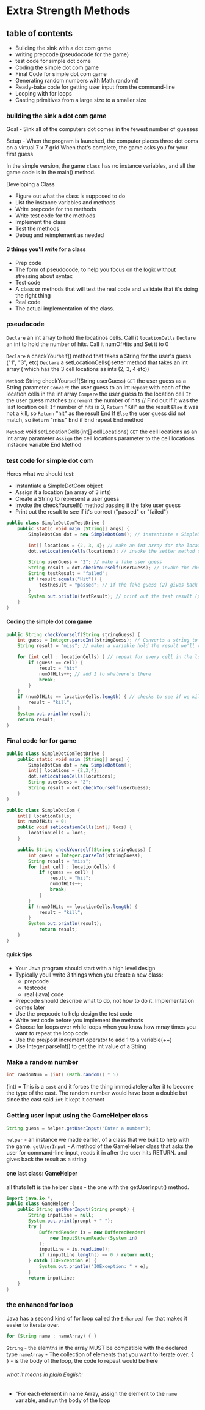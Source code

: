 # Extra Strength Methods

## table of contents
- Building the sink with a dot com game
- writing prepcode (pseudocode for the game)
- test code for simple dot come
- Coding the simple dot com game 
- Final Code for simple dot com game
- Generating random numbers with Math.random()
- Ready-bake code for getting user input from the command-line
- Looping with for loops
- Casting primitives from a large size to a smaller size

### building the sink a dot com game

Goal - Sink all of the computers dot comes in the fewest number of guesses

Setup - When the program is launched, the computer places three dot coms on a virtual 7 x 7 grid
When that's complete, the game asks you for your first guess

In the simple version, the game `class` has no instance variables, and all the game code is in the main() method.

Developing a Class 
- Figure out what the class is supposed to do 
- List the instance variables and methods
- Write prepcode for the methods
- Write test code for the methods
- Implement the class
- Test the methods
- Debug and reimplement as needed

#### 3 things you'll write for a class
- Prep code
 - The form of pseudocode, to help you focus on the logix without stressing about syntax
- Test code
 - A class or methods that will test the real code and validate that it's doing the right thing
- Real code
 - The actual implementation of the class. 


### pseudocode
`Declare` an int array to hold the locatinos cells. Call it `locationCells`
`Declare` an int to hold the number of hits. Call it numOfHits and Set it to 0

`Declare` a checkYourself() method that takes a String for the user's guess ("1", "3", etc)
`Declare` a setLocationCells()setter method that takes an int array ( which has the 3 cell locations as ints (2, 3, 4 etc))

`Method`: String checkYourself(String userGuess)
    `GET` the user guess as a String parameter
    `Convert` the user guess to an int
    `Repeat` with each of the location cells in the int array
        `Compare` the user guess to the location cell
        `If` the user guess matches
            `Increment` the number of hits
                // Find out if it was the last location cell:
            `If` number of hits is 3, `Return` "Kill" as the result
            `Else` it was not a kill, so `Return` "hit" as the result
            End If
        `Else` the user guess did not match, so `Return` "miss"
        End if
    End repeat
End method

`Method`: void setLocationCells(int[] cellLocations)
    `GET` the cell locations as an int array parameter
    `Assign` the cell locations parameter to the cell locations instacne variable 
End Method


### test code for simple dot com
Heres what we should test:
 - Instantiate a SimpleDotCom object
 - Assign it a location (an array of 3 ints)
 - Create a String to represent a user guess
 - Invoke the checkYourself() method passing it the fake user guess
 - Print out the result to see if it's correct ("passed" or "failed")


``` java
public class SimpleDotComTestDrive {
    public static void main (String[] args) {
        SimpleDotCom dot = new SimpleDotCom(); // instantiate a SimpleDotCom object

        int[] locations = {2, 3, 4}; // make an int array for the location of the dot com (3 consecutive ints out of a possible 7)
        dot.setLocationsCells(locations); // invoke the setter method on the dot com

        String userGuess = "2"; // make a fake user guess
        String result = dot.checkYourself(userGuess); // invoke the checkYourself() method on the dot com object, and pass it the fake guess
        String testResult = "failed";
        if (result.equals("Hit")) {
            testResult = "passed"; // if the fake guess (2) gives back a "hit", it's working
        }
        System.out.println(testResult); // print out the test result (passed or fail)
    }
}
```
#### Coding the simple dot com game

``` java
public String checkYourself(String stringGuess) {
    int guess = Integer.parseInt(stringGuess); // Converts a string to int
    String result = "miss"; // makes a variable hold the result we'll return, we are gonna assume its a miss

    for (int cell : locationCells) { // repeat for every cell in the locationCell array
        if (guess == cell) {
            result = "hit"
            numOfHits++; // add 1 to whatvere's there
            break;
        }
    }
    if (numOfHits == locationCells.length) { // checks to see if we killed all cells (no cells were harmed during the making of these notes)
        result = "kill";
    }
    System.out.println(result);
    return result;
}
```


### Final code for for game

``` java
public class SimpleDotComTestDrive {
    public static void main (String[] args) {
        SimpleDotCom dot = new SimpleDotCom();
        int[] locations = {2,3,4};
        dot.setLocationCells(locations);
        String userGuess = "2";
        String result = dot.checkYourself(userGuess);
    }
}

public class SimpleDotCom {
    int[] locationCells;
    int numOfHits = 0;
    public void setLocationCells(int[] locs) {
        locationCells = locs;
    }

    public String checkYourself(String stringGuess) {
        int guess = Integer.parseInt(stringGuess);
        String result = "miss";
        for (int cell : locationCells) {
            if (guess == cell) {
                result = "hit";
                numOfHits++;
                break;
            }
        }
        if (numOfHits == locationCells.length) {
            result = "kill";
        }
        System.out.println(result);
            return result;
    }
}
```

#### quick tips
- Your Java program should start with a high level design
- Typically youll write 3 things when you create a new class:
    - prepcode
    - testcode
    - real (java) code
- Prepcode should describe what to do, not how to do it. Implementation comes later
- Use the prepcode to help design the test code
- Write test code before you implement the methods 
- Choose for loops over while loops when you know how mnay times you want to repeat the loop code
- Use the pre/post increment operator to add 1 to a variable(++)
- Use Integer.parseInt() to get the int value of a String


### Make a random number
``` java 
int randomNum = (int) (Math.random() * 5)

```
(int) = This is a `cast` and it forces the thing immediateley after it to become the type of the cast. The random number would have been a double but since the cast said `int` it kept it correct


### Getting user input using the GameHelper class
``` java
String guess = helper.getUserInput("Enter a number");
```
`helper` - an instance we made earlier, of a class that we built to help with the game.
`getUserInput` - A method of the GameHelper class that asks the user for command-line input, reads it in after the user hits RETURN. and gives back the result as a string


#### one last class: GameHelper
all thats left is the helper class - the one with the getUserInput() method.


``` java
import java.io.*;
public class GameHelper {
    public String getUserInput(String prompt) {
        String inputLine = null;
        System.out.print(prompt + " ");
        try {
            BufferedReader is = new BufferedReader(
                new InputStreamReader(System.in)
            );
            inputLine = is.readLine();
            if (inputLine.length() == 0 ) return null;
        } catch (IOException e) {
            System.out.println("IOException: " + e);
        }
        return inputLine;
    }
}
```

### the enhanced for loop

Java has a second kind of for loop called the `Enhanced for` that makes it easier to iterate over.

```java
for (String name : nameArray) { }
```
`String` - the elemtns in the array MUST be compatible with the declared type
`nameArray` - The collection of elements that you want to iterate over.
`{ }` - is the body of the loop, the code to repeat would be here


###### what it means in plain English: 
- "For each element in name Array, assign the element to the `name` variable, and run the body of the loop